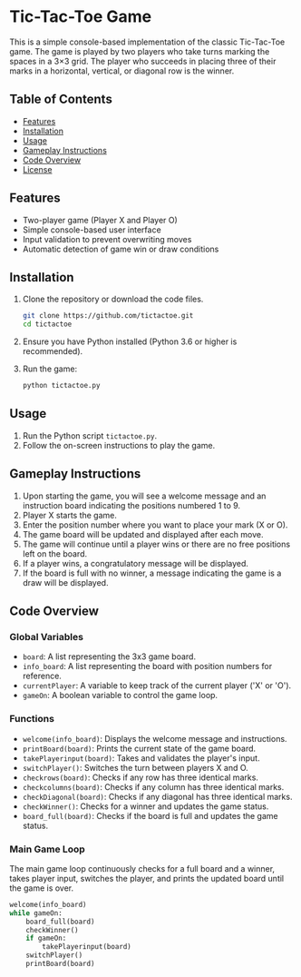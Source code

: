 # Tic-Tac-Toe Game

This is a simple console-based implementation of the classic Tic-Tac-Toe game. The game is played by two players who take turns marking the spaces in a 3×3 grid. The player who succeeds in placing three of their marks in a horizontal, vertical, or diagonal row is the winner.

## Table of Contents

- [Features](#features)
- [Installation](#installation)
- [Usage](#usage)
- [Gameplay Instructions](#gameplay-instructions)
- [Code Overview](#code-overview)
- [License](#license)

## Features

- Two-player game (Player X and Player O)
- Simple console-based user interface
- Input validation to prevent overwriting moves
- Automatic detection of game win or draw conditions

## Installation

1. Clone the repository or download the code files.

    ```sh
    git clone https://github.com/tictactoe.git
    cd tictactoe
    ```

2. Ensure you have Python installed (Python 3.6 or higher is recommended).

3. Run the game:

    ```sh
    python tictactoe.py
    ```

## Usage

1. Run the Python script `tictactoe.py`.
2. Follow the on-screen instructions to play the game.

## Gameplay Instructions

1. Upon starting the game, you will see a welcome message and an instruction board indicating the positions numbered 1 to 9.
2. Player X starts the game.
3. Enter the position number where you want to place your mark (X or O).
4. The game board will be updated and displayed after each move.
5. The game will continue until a player wins or there are no free positions left on the board.
6. If a player wins, a congratulatory message will be displayed.
7. If the board is full with no winner, a message indicating the game is a draw will be displayed.

## Code Overview

### Global Variables

- `board`: A list representing the 3x3 game board.
- `info_board`: A list representing the board with position numbers for reference.
- `currentPlayer`: A variable to keep track of the current player ('X' or 'O').
- `gameOn`: A boolean variable to control the game loop.

### Functions

- `welcome(info_board)`: Displays the welcome message and instructions.
- `printBoard(board)`: Prints the current state of the game board.
- `takePlayerinput(board)`: Takes and validates the player's input.
- `switchPlayer()`: Switches the turn between players X and O.
- `checkrows(board)`: Checks if any row has three identical marks.
- `checkcolumns(board)`: Checks if any column has three identical marks.
- `checkDiagonal(board)`: Checks if any diagonal has three identical marks.
- `checkWinner()`: Checks for a winner and updates the game status.
- `board_full(board)`: Checks if the board is full and updates the game status.

### Main Game Loop

The main game loop continuously checks for a full board and a winner, takes player input, switches the player, and prints the updated board until the game is over.

```python
welcome(info_board)
while gameOn:
    board_full(board)
    checkWinner()
    if gameOn:
        takePlayerinput(board)
    switchPlayer()
    printBoard(board)
